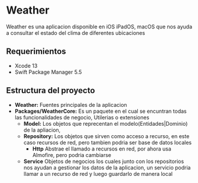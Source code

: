 # Weather
Weather es una aplicacion disponible en iOS iPadOS, macOS que nos ayuda a consultar el estado del clima de diferentes ubicaciones 

## Requerimientos

- Xcode 13
- Swift Package Manager 5.5


## Estructura del proyecto
- **Weather:**  Fuentes principales de la aplicacion
- **Packages/WeatherCore:** Es un paquete en el cual se encuntran todas las funcionalidades de negocio, Utilerias o extensiones
    - **Model:** Los objetos que reprecentan el modelo(Entidades|Dominio) de la apliacion,
    - **Repository:** Los objetos que sirven como acceso a recurso, en este caso recursos de red, pero tambien podria ser base de datos locales
    	- **Http** Abstrae el llamado a recursos en red, por ahora usa Almofire, pero podria cambiarse
    - **Service** Objetos de negocios los cuales junto con los repositorios nos ayudan a gestionar los datos de la aplicacion, un servicio podria llamar a un recurso de red y luego guardarlo de manera local 
    

